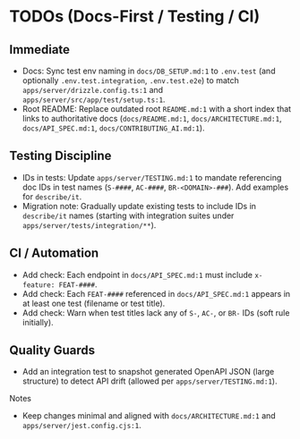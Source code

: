 # TODOs (Docs-First / Testing / CI)

## Immediate
- Docs: Sync test env naming in `docs/DB_SETUP.md:1` to `.env.test` (and optionally `.env.test.integration`, `.env.test.e2e`) to match `apps/server/drizzle.config.ts:1` and `apps/server/src/app/test/setup.ts:1`.
- Root README: Replace outdated root `README.md:1` with a short index that links to authoritative docs (`docs/README.md:1`, `docs/ARCHITECTURE.md:1`, `docs/API_SPEC.md:1`, `docs/CONTRIBUTING_AI.md:1`).

## Testing Discipline
- IDs in tests: Update `apps/server/TESTING.md:1` to mandate referencing doc IDs in test names (`S-####`, `AC-####`, `BR-<DOMAIN>-###`). Add examples for `describe/it`.
- Migration note: Gradually update existing tests to include IDs in `describe/it` names (starting with integration suites under `apps/server/tests/integration/**`).

## CI / Automation
- Add check: Each endpoint in `docs/API_SPEC.md:1` must include `x-feature: FEAT-####`.
- Add check: Each `FEAT-####` referenced in `docs/API_SPEC.md:1` appears in at least one test (filename or test title).
- Add check: Warn when test titles lack any of `S-`, `AC-`, or `BR-` IDs (soft rule initially).

## Quality Guards
- Add an integration test to snapshot generated OpenAPI JSON (large structure) to detect API drift (allowed per `apps/server/TESTING.md:1`).

Notes
- Keep changes minimal and aligned with `docs/ARCHITECTURE.md:1` and `apps/server/jest.config.cjs:1`.
